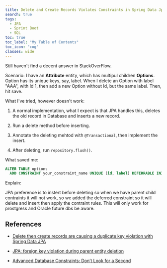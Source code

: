 ```yaml
---
title: Delete and Create Records Violates Constraints in Spring Data Jpa
search: true
tags: 
  - JPA
  - Sprint Boot
  - SQL
toc: true
toc_label: "My Table of Contents"
toc_icon: "cog"
classes: wide
---
```


Still haven't find a decent answer in StackOverFlow.

Scenario: I have an **Attribute** entity, which has multipul children **Options**. Option has its unique keys, say, label.
When I delete an Option with label "AAA", with Id 1, then add a new Option without Id, but the same label. Then, hit save.

What I've tried, however doesn't work:

1. A normal implementation, what I expect is that JPA handles this, deletes the old record in Database and inserts a new record.

2. Run a delete method before inserting.

3. Annotate the deleting mehtod with `@Transactional`, then implement the insert.

3. After deleting, run `repository.flush()`.

What saved me:
```sql
ALTER TABLE options
  ADD CONSTRAINT your_constraint_name UNIQUE (id, label) DEFERRABLE INITIALLY DEFERRED;
```

Explain:

JPA preference is to instert before deleting so when we have parent child contraints it will not work, so we added the deferred constraint so it will delete and insert then apply the contraint rules. This will only work for prostgress and Oracle future dbs be aware.



## References

- [Delete then create records are causing a duplicate key violation with Spring Data JPA](https://stackoverflow.com/questions/42124030/delete-then-create-records-are-causing-a-duplicate-key-violation-with-spring-dat)

- [JPA: foreign key violation during parent entity deletion](https://groups.google.com/forum/#!topic/play-framework/4DgwtuNYs10)

- [Advanced Database Constraints: Don’t Look for a Second](https://dzone.com/articles/advanced-database-constraints-0)